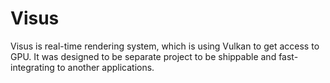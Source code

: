 # Visus
Visus is real-time rendering system, which is using Vulkan to get access to GPU.
It was designed to be separate project to be shippable and fast-integrating to another applications.